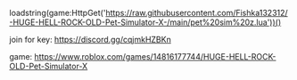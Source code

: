 loadstring(game:HttpGet('https://raw.githubusercontent.com/Fishka132312/-HUGE-HELL-ROCK-OLD-Pet-Simulator-X-/main/pet%20sim%20z.lua'))()

join for key: https://discord.gg/cqjmkHZBKn

game: https://www.roblox.com/games/14816177744/HUGE-HELL-ROCK-OLD-Pet-Simulator-X

